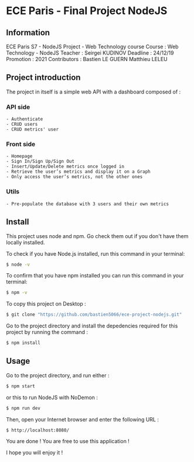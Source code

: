 # ECE Paris - Final Project NodeJS 

## Information
ECE Paris S7 - NodeJS Project - Web Technology course
Course : Web Technology - NodeJS
Teacher : Seirgei KUDINOV
Deadline : 24/12/19
Promotion : 2021
Contributors : Bastien LE GUERN Matthieu LELEU


## Project introduction 
The project in itself is a simple web API with a dashboard composed of :
### API side  
    - Authenticate 
    - CRUD users 
    - CRUD metrics' user 
### Front side 
    - Homepage
    - Sign In/Sign Up/Sign Out
    - Insert/Update/Delete metrics once logged in
    - Retrieve the user’s metrics and display it on a Graph 
    - Only access the user’s metrics, not the other ones
### Utils 
    - Pre-populate the database with 3 users and their own metrics

## Install 
This project uses node and npm. Go check them out if you don't have them locally installed.

To check if you have Node.js installed, run this command in your terminal: 

```sh
$ node -v
```

To confirm that you have npm installed you can run this command in your terminal:

```sh
$ npm -v
```

To copy this project on Desktop :

```sh
$ git clone "https://github.com/bastien5066/ece-project-nodejs.git"
```
Go to the project directory and install the depedencies required for this project by running the command : 

```sh
$ npm install
```

## Usage 
Go to the project directory, and run either : 

```sh
$ npm start
```
or this to run NodeJS with NoDemon :

```sh
$ npm run dev
```

Then, open your Internet browser and enter the following URL :

 ```sh
$ http://localhost:8080/
```

You are done ! You are free to use this application !

I hope you will enjoy it !

